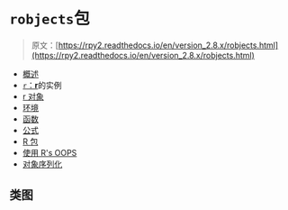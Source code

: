 # `robjects`包

> 原文：[https://rpy2.readthedocs.io/en/version_2.8.x/robjects.html](https://rpy2.readthedocs.io/en/version_2.8.x/robjects.html)

*   [概述](robjects_overview.html)
*   [`r`：**r**](robjects_rinstance.html)的实例
*   [r 对象](robjects_robjects.html)
*   [环境](robjects_environments.html)
*   [函数](robjects_functions.html)
*   [公式](robjects_formulae.html)
*   [R 包](robjects_rpackages.html)
*   [使用 R's OOPS](robjects_oop.html)
*   [对象序列化](robjects_serialization.html)

## 类图